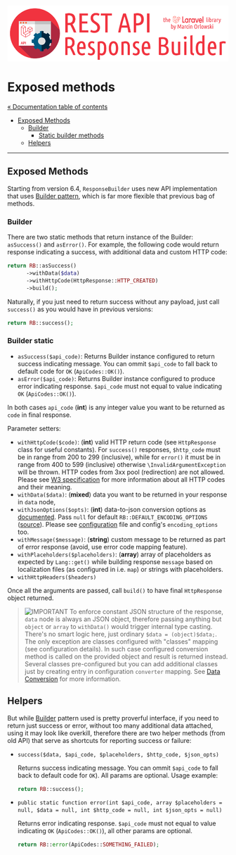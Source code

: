 ![REST API Response Builder for Laravel](../artwork/laravel-api-response-builder-logo.png)

# Exposed methods #

[« Documentation table of contents](README.md)

* [Exposed Methods](methods.md)
  * [Builder](#builder)
    * [Static builder methods](#builder-static)
  * [Helpers](#helpers)

---

## Exposed Methods ##

 Starting from version 6.4, `ResponseBuilder` uses new API implementation that uses
 [Builder pattern](https://en.wikipedia.org/wiki/Builder_pattern), which is far more flexible that previous bag of methods.

### Builder ###

 There are two static methods that return instance of the Builder: `asSuccess()` and `asError()`. For example, the following
 code would return response indicating a success, with additional data and custom HTTP code:

```php
return RB::asSuccess()
      ->withData($data)
      ->withHttpCode(HttpResponse::HTTP_CREATED)
      ->build();
```

 Naturally, if you just need to return success without any payload, just call `success()` as you would have in previous
 versions:

```php
return RB::success();
```

### Builder static ###

* `asSuccess($api_code)`: Returns Builder instance configured to return success indicating message.
  You can ommit `$api_code` to fall back to default code for `OK` (`ApiCodes::OK()`).
* `asError($api_code)`: Returns Builder instance configured to produce error indicating response. `$api_code`
  must not equal to value indicating `OK` (`ApiCodes::OK()`).

 In both cases `api_code` (**int**) is any integer value you want to be returned as `code` in final response.

 Parameter setters:

* `withHttpCode($code)`: (**int**) valid HTTP return code (see `HttpResponse` class for useful constants). For
  `success()` responses, `$http_code` must be in range from 200 to 299 (inclusive), while for `error()` it must be in
  range from 400 to 599 (inclusive) otherwise `\InvalidArgumentException` will be thrown. HTTP codes from 3xx pool
  (redirection) are not allowed. Please see [W3 specification](https://www.w3.org/Protocols/rfc2616/rfc2616-sec10.html)
  for more information about all HTTP codes and their meaning.
* `withData($data)`: (**mixed**) data you want to be returned in your response in `data` node,
* `withJsonOptions($opts)`: (**int**) data-to-json conversion options as
  [documented](http://php.net/manual/en/function.json-encode.php). Pass `null` for
  default `RB::DEFAULT_ENCODING_OPTIONS` ([source](../src/ResponseBuilder.php)). Please see
  [configuration](../config/response_builder.php) file and config's `encoding_options` too.
* `withMessage($message)`: (**string**) custom message to be returned as part of error response
  (avoid, use error code mapping feature).
* `withPlaceholders($placeholders)`: (**array**) array of placeholders as expected by `Lang::get()` while building
  response `message` based on localization files (as configured in i.e. `map`) or strings with placeholders.
* `withHttpHeaders($headers)`

 Once all the arguments are passed, call `build()` to have final `HttpResponse` object returned.

 > ![IMPORTANT](img/warning.png) To enforce constant JSON structure of the response, `data` node is always an JSON object,
 > therefore passing anything but `object` or `array` to `withData()` would trigger internal type casting. There's no smart
 > logic here, just ordinary `$data = (object)$data;`. The only exception are classes configured with "classes" mapping
 > (see configuration details). In such case configured conversion method is called on the provided object and result is
 > returned instead. Several classes pre-configured but you can add additional classes just by creating entry in configuration
 > `converter` mapping. See [Data Conversion](conversion.md) for more information.

## Helpers ##

 But while [Builder](https://en.wikipedia.org/wiki/Builder_pattern) pattern used is pretty proverful interface, if
 you need to return just success or error, without too many additional data attached, using it may look like overkill,
 therefore there are two helper methods (from old API) that serve as shortcuts for reporting success or failure:

* `success($data, $api_code, $placeholders, $http_code, $json_opts)`

   Returns success indicating message. You can ommit `$api_code` to fall back to default code for `OK`). All params are
   optional. Usage example:

   ```php
   return RB::success();
   ```

* `public static function error(int $api_code, array $placeholders = null, $data = null, int $http_code = null, int $json_opts = null)`

   Returns error indicating response. `$api_code` must not equal to value indicating `OK` (`ApiCodes::OK()`), all other params
   are optional.

   ```php
   return RB::error(ApiCodes::SOMETHING_FAILED);
   ```
